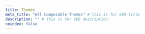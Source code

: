 ```yaml
---
title: Themes
meta_title: "All Composable Themes" # this is for SEO title
description: "" # this is for SEO description
noindex: false
---
```

